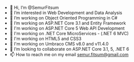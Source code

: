 - 👋 Hi, I’m @SemurFitsum
- 👀 I’m interested in Web Development and Data Analysis   
- 🌱 I’m working on Object Oriented Programming in C#
- 🌱 I’m working on ASP.NET Core 3.1 and Entity Framework
- 🌱 I'm working on ASP.NET Core 5 Web API Development
- 🌱 I'm working on .NET Core MicroServices - (.NET 6 MVC)
- 🌱 I'm working on HTML5 and CSS3
- 🌱 I'm working on Umbraco CMS v8.0 and v11.4.0
- 💞️ I’m looking to collaborate on ASP.NET Core 3.1, 5, .NET 6
- 📫 How to reach me on my email semur.fitsum@gmail.com

<!---
SemurFitsum/SemurFitsum is a ✨ special ✨ repository because its `README.md` (this file) appears on your GitHub profile.
You can click the Preview link to take a look at your changes.
--->
